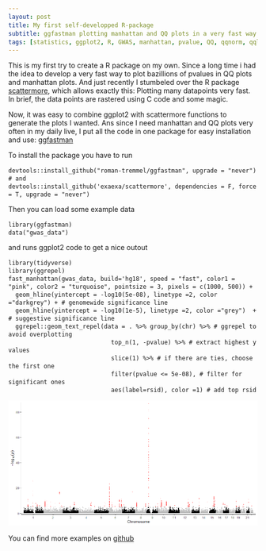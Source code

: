 ```yaml
---
layout: post
title: My first self-developped R-package
subtitle: ggfastman plotting manhattan and QQ plots in a very fast way using R
tags: [statistics, ggplot2, R, GWAS, manhattan, pvalue, QQ, qqnorm, qqline]
---
```



This is my first try to create a R package on my own. Since a long time i had the idea to develop a very fast way to plot bazillions of pvalues in QQ plots and manhattan plots. 
And just recently I stumbeled over the R package [scattermore](https://github.com/exaexa/scattermore), which allows exactly this: Plotting many datapoints very fast. 
In brief, the data points are rastered using C code and some magic. 

Now, it was easy to combine ggplot2 with scattermore functions to generate the plots I wanted. Ans since I need manhattan and QQ plots very often in my daily live, I put all the code in one package for easy installation and use:
[ggfastman](https://github.com/roman-tremmel/ggfastman)

To install the package you have to run

    devtools::install_github("roman-tremmel/ggfastman", upgrade = "never")
	# and 
	devtools::install_github('exaexa/scattermore', dependencies = F, force = T, upgrade = "never")

Then you can load some example data 


```{r}
library(ggfastman)
data("gwas_data")
```


and runs ggplot2 code to get a nice outout

```{r}
library(tidyverse)
library(ggrepel)
fast_manhattan(gwas_data, build='hg18', speed = "fast", color1 = "pink", color2 = "turquoise", pointsize = 3, pixels = c(1000, 500)) +
  geom_hline(yintercept = -log10(5e-08), linetype =2, color ="darkgrey") + # genomewide significance line
  geom_hline(yintercept = -log10(1e-5), linetype =2, color ="grey")  + # suggestive significance line
  ggrepel::geom_text_repel(data = . %>% group_by(chr) %>% # ggrepel to avoid overplotting
                             top_n(1, -pvalue) %>% # extract highest y values
                             slice(1) %>% # if there are ties, choose the first one
                             filter(pvalue <= 5e-08), # filter for significant ones 
                             aes(label=rsid), color =1) # add top rsid 
```
![boxplot_with_pvalues](/assets/img/manhatten.png)

You can find more examples on [github](https://github.com/roman-tremmel/ggfastman)
